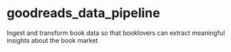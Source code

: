 # goodreads_data_pipeline
Ingest and transform book data so that booklovers can extract meaningful insights about the book market
